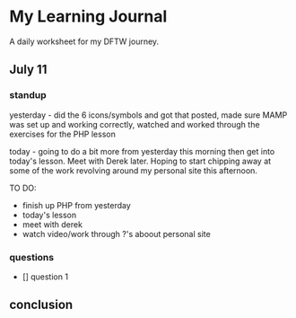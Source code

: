# My Learning Journal

A daily worksheet for my DFTW journey. 


## July 11

### standup 

yesterday - did the 6 icons/symbols and got that posted, made sure MAMP was set up and working correctly, watched and worked through the exercises for the PHP lesson

today - going to do a bit more from yesterday this morning then get into today's lesson. Meet with Derek later. Hoping to start chipping away at some of the work revolving around my personal site this afternoon. 

TO DO: 
- finish up PHP from yesterday
- today's lesson
- meet with derek
- watch video/work through ?'s aboout personal site



### questions 

- [] question 1 



## conclusion
